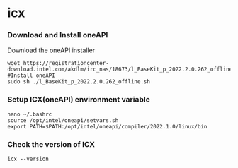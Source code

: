 # icx

### Download and Install oneAPI

Download the oneAPI installer
```
wget https://registrationcenter-download.intel.com/akdlm/irc_nas/18673/l_BaseKit_p_2022.2.0.262_offline.sh
#Install oneAPI
sudo sh ./l_BaseKit_p_2022.2.0.262_offline.sh
```

### Setup ICX(oneAPI) environment variable
```
nano ~/.bashrc
source /opt/intel/oneapi/setvars.sh
export PATH=$PATH:/opt/intel/oneapi/compiler/2022.1.0/linux/bin
```

### Check the version of ICX
```
icx --version
```
